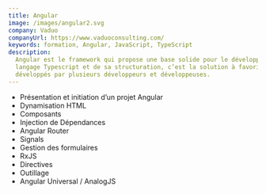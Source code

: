 ```yaml
---
title: Angular
image: /images/angular2.svg
company: Vaduo
companyUrl: https://www.vaduoconsulting.com/
keywords: formation, Angular, JavaScript, TypeScript
description:
  Angular est le framework qui propose une base solide pour le développement d'applications Web. Fort de son
  langage Typescript et de sa structuration, c’est la solution à favoriser pour des projets assez conséquents,
  développés par plusieurs développeurs et développeuses.
---
```


- Présentation et initiation d’un projet Angular
- Dynamisation HTML
- Composants
- Injection de Dépendances
- Angular Router
- Signals
- Gestion des formulaires
- RxJS
- Directives
- Outillage
- Angular Universal / AnalogJS
